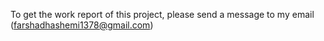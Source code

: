 To get the work report of this project, please send a message to my email (farshadhashemi1378@gmail.com)
